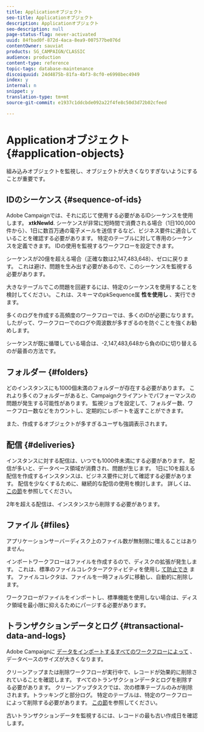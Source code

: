 ```yaml
---
title: Applicationオブジェクト
seo-title: Applicationオブジェクト
description: Applicationオブジェクト
seo-description: null
page-status-flag: never-activated
uuid: 84fbad0f-872d-4aca-8ea9-007577be076d
contentOwner: sauviat
products: SG_CAMPAIGN/CLASSIC
audience: production
content-type: reference
topic-tags: database-maintenance
discoiquuid: 24d4875b-81fa-4bf3-8cf0-e6998bec4949
index: y
internal: n
snippet: y
translation-type: tm+mt
source-git-commit: e1937c1ddcbde092a22f4fe8c50d3d72b02cfeed

---
```



# Applicationオブジェクト{#application-objects}

組み込みオブジェクトを監視し、オブジェクトが大きくなりすぎないようにすることが重要です。

## IDのシーケンス {#sequence-of-ids}

Adobe Campaignでは、それに応じて使用する必要があるIDシーケンスを使用します。 **xtkNewId**. シーケンスが非常に短時間で消費される場合（1日100,000件から）、1日に数百万通の電子メールを送信するなど、ビジネス要件に適合していることを確認する必要があります。 特定のテーブルに対して専用のシーケンスを定義できます。 IDの使用を監視するワークフローを設定できます。

シーケンスが20億を超える場合（正確な数は2,147,483,648）、ゼロに戻ります。 これは避け、問題を生み出す必要があるので、このシーケンスを監視する必要があります。

大きなテーブルでこの問題を回避するには、特定のシーケンスを使用することを検討してください。 これは、スキーマのpkSequence属 **性を使用し** 、実行できます。

多くのログを作成する高頻度のワークフローでは、多くのIDが必要になります。 したがって、ワークフローでのログや周波数が多すぎるのを防ぐことを強くお勧めします。

シーケンスが既に循環している場合は、-2,147,483,648から負のIDに切り替えるのが最善の方法です。

## フォルダー {#folders}

どのインスタンスにも1000個未満のフォルダーが存在する必要があります。 これより多くのフォルダーがあると、Campaignクライアントでパフォーマンスの問題が発生する可能性があります。 監視ジョブを設定して、フォルダー数、ワークフロー数などをカウントし、定期的にレポートを返すことができます。

また、作成するオブジェクトが多すぎるユーザも強調表示されます。

## 配信 {#deliveries}

インスタンスに対する配信は、いつでも1000件未満にする必要があります。 配信が多いと、データベース領域が消費され、問題が生じます。 1日に10を超える配信を作成するインスタンスは、ビジネス要件に対して確認する必要があります。 配信を少なくするために、継続的な配信の使用を検討します。 詳しくは、[この節](../../workflow/using/continuous-delivery.md)を参照してください。

2年を超える配信は、インスタンスから削除する必要があります。

## ファイル {#files}

アプリケーションサーバーディスク上のファイル数が無制限に増えることはありません。

インポートワークフローはファイルを作成するので、ディスクの拡張が発生します。 これは、標準のファイルコレクターアクティビティを使用し [て防止でき](../../workflow/using/file-collector.md) ます。 ファイルコレクタは、ファイルを一時フォルダに移動し、自動的に削除します。

ワークフローがファイルをインポートし、標準機能を使用しない場合は、ディスク領域を最小限に抑えるためにパージする必要があります。

## トランザクションデータとログ {#transactional-data-and-logs}

Adobe Campaignに [データをインポートするすべてのワークフローによって](../../workflow/using/executing-a-workflow.md#work-table) 、データベースのサイズが大きくなります。

クリーンアップまたは削除ワークフローが実行中で、レコードが効果的に削除されていることを確認します。 すべてのトランザクションデータとログを削除する必要があります。 クリーンアップタスクでは、次の標準テーブルのみが削除されます。トラッキングと部分ログ。 特定のテーブルは、特定のワークフローによって削除する必要があります。 [この節](../../workflow/using/monitoring-workflow-execution.md#purging-the-logs)を参照してください。

古いトランザクションデータを監視するには、レコードの最も古い作成日を確認します。
